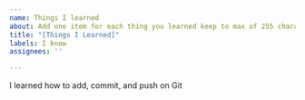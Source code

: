 ```yaml
---
name: Things I learned
about: Add one item for each thing you learned keep to max of 255 characters
title: "[Things I Learned]"
labels: I know
assignees: ''

---
```


I learned how to add, commit, and push on Git

